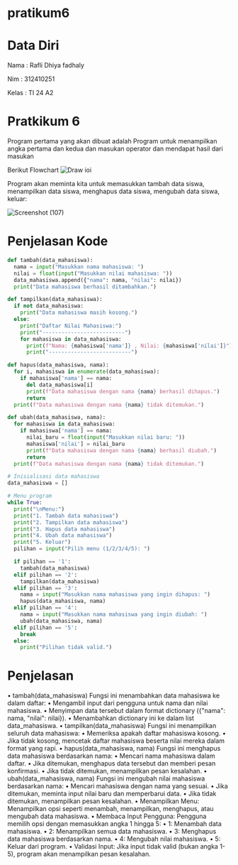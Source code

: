 # pratikum6
# Data Diri
Nama : Rafli Dhiya fadhaly

Nim : 312410251

Kelas : TI 24 A2
# Pratkikum 6
Program pertama yang akan dibuat adalah Program untuk menampilkan angka pertama dan kedua dan masukan operator dan mendapat hasil dari masukan

Berikut Flowchart
![Draw ioi](https://github.com/user-attachments/assets/75a0e3a4-951c-4ceb-99bb-aa30a95244ce)

Program akan meminta kita untuk memasukkan tambah data siswa, menampilkan data siswa, menghapus data siswa, mengubah data siswa, keluar:

![Screenshot (107)](https://github.com/user-attachments/assets/ec65ba83-46d2-4c9e-bc4d-1b942bd9ff7f)
# Penjelasan Kode
```python
def tambah(data_mahasiswa):
  nama = input("Masukkan nama mahasiswa: ")
  nilai = float(input("Masukkan nilai mahasiswa: "))
  data_mahasiswa.append({"nama": nama, "nilai": nilai})
  print("Data mahasiswa berhasil ditambahkan.")

def tampilkan(data_mahasiswa):
  if not data_mahasiswa:
    print("Data mahasiswa masih kosong.")
  else:
    print("Daftar Nilai Mahasiswa:")
    print("--------------------------")
    for mahasiswa in data_mahasiswa:
      print(f"Nama: {mahasiswa['nama']} , Nilai: {mahasiswa['nilai']}")
      print("--------------------------")

def hapus(data_mahasiswa, nama):
  for i, mahasiswa in enumerate(data_mahasiswa):
    if mahasiswa['nama'] == nama:
      del data_mahasiswa[i]
      print(f"Data mahasiswa dengan nama {nama} berhasil dihapus.")
      return
  print(f"Data mahasiswa dengan nama {nama} tidak ditemukan.")

def ubah(data_mahasiswa, nama):
  for mahasiswa in data_mahasiswa:
    if mahasiswa['nama'] == nama:
      nilai_baru = float(input("Masukkan nilai baru: "))
      mahasiswa['nilai'] = nilai_baru
      print(f"Data mahasiswa dengan nama {nama} berhasil diubah.")
      return
  print(f"Data mahasiswa dengan nama {nama} tidak ditemukan.")

# Inisialisasi data mahasiswa
data_mahasiswa = []

# Menu program
while True:
  print("\nMenu:")
  print("1. Tambah data mahasiswa")
  print("2. Tampilkan data mahasiswa")
  print("3. Hapus data mahasiswa")
  print("4. Ubah data mahasiswa")
  print("5. Keluar")
  pilihan = input("Pilih menu (1/2/3/4/5): ")

  if pilihan == '1':
    tambah(data_mahasiswa)
  elif pilihan == '2':
    tampilkan(data_mahasiswa)
  elif pilihan == '3':
    nama = input("Masukkan nama mahasiswa yang ingin dihapus: ")
    hapus(data_mahasiswa, nama)
  elif pilihan == '4':
    nama = input("Masukkan nama mahasiswa yang ingin diubah: ")
    ubah(data_mahasiswa, nama)
  elif pilihan == '5':
    break
  else:
    print("Pilihan tidak valid.")
```
# Penjelasan
•  tambah(data_mahasiswa)
Fungsi ini menambahkan data mahasiswa ke dalam daftar:
•	Mengambil input dari pengguna untuk nama dan nilai mahasiswa.
•	Menyimpan data tersebut dalam format dictionary ({"nama": nama, "nilai": nilai}).
•	Menambahkan dictionary ini ke dalam list data_mahasiswa.
•  tampilkan(data_mahasiswa)
Fungsi ini menampilkan seluruh data mahasiswa:
•	Memeriksa apakah daftar mahasiswa kosong.
•	Jika tidak kosong, mencetak daftar mahasiswa beserta nilai mereka dalam format yang rapi.
•  hapus(data_mahasiswa, nama)
Fungsi ini menghapus data mahasiswa berdasarkan nama:
•	Mencari nama mahasiswa dalam daftar.
•	Jika ditemukan, menghapus data tersebut dan memberi pesan konfirmasi.
•	Jika tidak ditemukan, menampilkan pesan kesalahan.
•  ubah(data_mahasiswa, nama)
Fungsi ini mengubah nilai mahasiswa berdasarkan nama:
•	Mencari mahasiswa dengan nama yang sesuai.
•	Jika ditemukan, meminta input nilai baru dan memperbarui data.
•	Jika tidak ditemukan, menampilkan pesan kesalahan.
•  Menampilkan Menu:
Menampilkan opsi seperti menambah, menampilkan, menghapus, atau mengubah data mahasiswa.
•  Membaca Input Pengguna:
Pengguna memilih opsi dengan memasukkan angka 1 hingga 5:
•	1: Menambah data mahasiswa.
•	2: Menampilkan semua data mahasiswa.
•	3: Menghapus data mahasiswa berdasarkan nama.
•	4: Mengubah nilai mahasiswa.
•	5: Keluar dari program.
•  Validasi Input:
Jika input tidak valid (bukan angka 1-5), program akan menampilkan pesan kesalahan.
